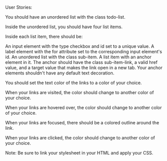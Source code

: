 User Stories:

You should have an unordered list with the class todo-list.

Inside the unordered list, you should have four list items.

Inside each list item, there should be:

An input element with the type checkbox and id set to a unique value.
A label element with the for attribute set to the corresponding input element's id.
An unordered list with the class sub-item.
A list item with an anchor element in it. The anchor should have the class sub-item-link, a valid href value, and a target value that makes the link open in a new tab.
Your anchor elements shouldn't have any default text decoration.

You should set the text color of the links to a color of your choice.

When your links are visited, the color should change to another color of your choice.

When your links are hovered over, the color should change to another color of your choice.

When your links are focused, there should be a colored outline around the link.

When your links are clicked, the color should change to another color of your choice.

Note: Be sure to link your stylesheet in your HTML and apply your CSS.
